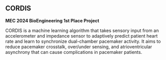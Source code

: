 ## CORDIS

**MEC 2024 BioEngineering 1st Place Project**

CORDIS is a machine learning algorithm that takes sensory input from an accelerometer and impedance sensor to adaptively predict patient heart rate and learn to synchronize dual-chamber pacemaker activity.
It aims to reduce pacemaker crosstalk, over/under sensing, and atrioventricular asynchrony that can cause complications in pacemaker patients.
